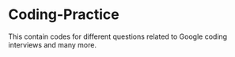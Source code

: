 # Coding-Practice
 This contain codes for different questions related to Google coding interviews and many more.
